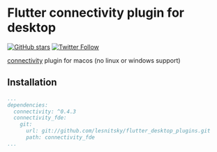 # Flutter connectivity plugin for desktop

[![GitHub stars](https://img.shields.io/github/stars/lesnitsky/flutter_desktop_plugins.svg?style=social)](https://github.com/lesnitsky/flutter_desktop_plugins)
[![Twitter Follow](https://img.shields.io/twitter/follow/lesnitsky_a.svg?label=Follow%20me&style=social)](https://twitter.com/lesnitsky_a)

[connectivity](https://github.com/flutter/plugins/tree/master/packages/connectivity) plugin for macos (no linux or windows support)

## Installation

```pubspec.yaml
...
dependencies:
  connectivity: ^0.4.3
  connectivity_fde:
    git:
      url: git://github.com/lesnitsky/flutter_desktop_plugins.git
      path: connectivity_fde
...
```
